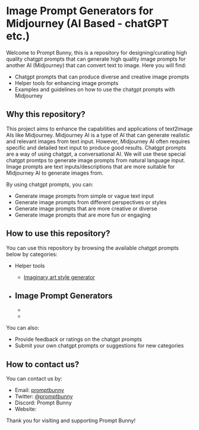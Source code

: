 # Image Prompt Generators for Midjourney (AI Based - chatGPT etc.)

Welcome to Prompt Bunny, this is a repository for designing/curating high quality chatgpt prompts that can generate high quality image prompts for another AI (Midjourney) that can convert text to image. 
Here you will find:

- Chatgpt prompts that can produce diverse and creative image prompts
- Helper tools for enhancing image prompts
- Examples and guidelines on how to use the chatgpt prompts with Midjourney

## Why this repository?

This project aims to enhance the capabilities and applications of text2image AIs like Midjourney. 
Midjourney AI is a type of AI that can generate realistic and relevant images from text input. 
However, Midjourney AI often requires specific and detailed text input to produce good results.
Chatgpt prompts are a way of using chatgpt, a conversational AI. 
We will use these special chatgpt promtps to generate image prompts from natural language input. 
Image prompts are text inputs/descriptions that are more suitable for Midjourney AI to generate images from. 

By using chatgpt prompts, you can:

- Generate image prompts from simple or vague text input
- Generate image prompts from different perspectives or styles
- Generate image prompts that are more creative or diverse
- Generate image prompts that are more fun or engaging

## How to use this repository?

You can use this repository by browsing the available chatgpt prompts below by categories:

- Helper tools
  - [Imaginary art style generator](https://github.com/Vangetsu/PromptBunny/blob/main/Imaginary%20Art%20Style%20Creator)

- Image Prompt Generators
  - 
  - 
  - 

You can also:

- Provide feedback or ratings on the chatgpt prompts
- Submit your own chatgpt prompts or suggestions for new categories


## How to contact us?

You can contact us by:

- Email: [promptbunny](mailto:)
- Twitter: [@promptbunny]()
- Discord: Prompt Bunny
- Website: []()

Thank you for visiting and supporting Prompt Bunny!
